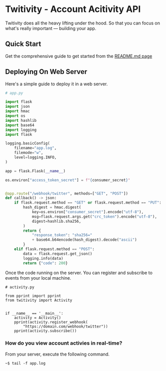 # Twitivity - Account Acitivity API

Twitivity does all the heavy lifting under the hood. So that you can focus on what's really important — building your app.

## Quick Start

Get the comprehensive guide to get started from the [README.md page](https://github.com/saadmanrafat/twitivity/blob/master/README.md)
 
## Deploying On Web Server

Here's a simple guide to deploy it in a web server.

```python
# app.py

import flask
import json
import hmac
import os
import hashlib
import base64
import logging
import flask

logging.basicConfig(
    filename="app.log",
    filemode="w",
    level=logging.INFO,
)

app = flask.Flask(__name__)

os.environ["access_token_secret"] = f"{consumer_secret}"


@app.route("/webhook/twitter", methods=["GET", "POST"])
def callback() -> json:
    if flask.request.method == "GET" or flask.request.method == "PUT":
        hash_digest = hmac.digest(
            key=os.environ["consumer_secret"].encode("utf-8"),
            msg=flask.request.args.get("crc_token").encode("utf-8"),
            digest=hashlib.sha256,
        )
        return {
            "response_token": "sha256="
            + base64.b64encode(hash_digest).decode("ascii")
        }
    elif flask.request.method == "POST":
        data = flask.request.get_json()
        logging.info(data)
        return {"code": 200}

```

Once the code running on the server. You can register and subscribe
to events from your local machine. 

```python3
# activity.py

from pprint import pprint
from twitivity import Activity


if __name__ == '__main__':
    activity = Activity()
    pprint(activity.register_webhook(
        "https://domain.com/webhook/twitter"))
    pprint(activity.subscribe())

```

### How do you view account activies in real-time? 

From your server, execute the following command.

```
~$ tail -f app.log
```
